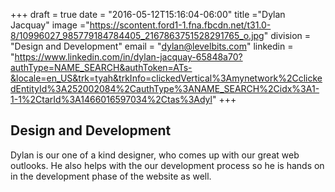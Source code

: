 +++
draft = true
date = "2016-05-12T15:16:04-06:00"
title ="Dylan Jacquay"
image ="https://scontent.ford1-1.fna.fbcdn.net/t31.0-8/10996027_985779184784405_2167863751528291765_o.jpg"
division = "Design and Development"
email = "dylan@levelbits.com"
linkedin = "https://www.linkedin.com/in/dylan-jacquay-65848a70?authType=NAME_SEARCH&authToken=ATs-&locale=en_US&trk=tyah&trkInfo=clickedVertical%3Amynetwork%2CclickedEntityId%3A252002084%2CauthType%3ANAME_SEARCH%2Cidx%3A1-1-1%2CtarId%3A1466016597034%2Ctas%3Adyl"
+++



## Design and Development

Dylan is our one of a kind designer, who comes up with our great web outlooks. He also helps with the our development process so he is hands on in the development phase of the website as well.
